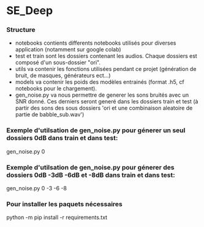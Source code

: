 # SE_Deep

### Structure
- notebooks contients differents notebooks utilisés pour diverses application (notamment sur google colab)
- test et train sont les dossiers contenant les audios. Chaque dossiers est composé d'un sous-dossier "ori".
- utils va contenir les fonctions utilisées pendant ce projet (génération de bruit, de masques, générateurs ect...)
- models va contenir les poids des modèles entrainés (format .h5, cf notebooks pour le chargement).
- gen_noise.py va nous permettre de generer les sons bruités avec un SNR donné.  Ces derniers seront generé dans les dossiers train et test (à partir des sons des sous dossiers 'ori et une combinaison aleatoire de partie de babble_sub.wav')

### Exemple d'utilsation de gen_noise.py pour génerer un seul dossiers 0dB dans train et dans test:
gen_noise.py 0

### Exemple d'utilsation de gen_noise.py pour génerer des dossiers 0dB -3dB -6dB et -8dB dans train et dans test:
gen_noise.py 0 -3 -6 -8

### Pour installer les paquets nécessaires
python -m pip install -r requirements.txt
